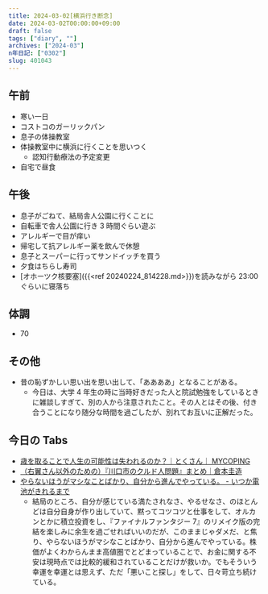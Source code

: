 ```yaml
---
title: 2024-03-02[横浜行き断念]
date: 2024-03-02T00:00:00+09:00
draft: false
tags: ["diary", ""]
archives: ["2024-03"]
n年日記: ["0302"]
slug: 401043
---
```


## 午前

- 寒い一日
- コストコのガーリックパン
- 息子の体操教室
- 体操教室中に横浜に行くことを思いつく
  - 認知行動療法の予定変更
- 自宅で昼食

## 午後

- 息子がごねて、結局舎人公園に行くことに
- 自転車で舎人公園に行き 3 時間ぐらい遊ぶ
- アレルギーで目が痒い
- 帰宅して抗アレルギー薬を飲んで休憩
- 息子とスーパーに行ってサンドイッチを買う
- 夕食はちらし寿司
- [オホーツク核要塞]({{<ref 20240224_814228.md>}})を読みながら 23:00 ぐらいに寝落ち

## 体調

- 70

## その他

- 昔の恥ずかしい思い出を思い出して、「ああああ」となることがある。
  - 今日は、大学 4 年生の時に当時好きだった人と院試勉強をしているときに雑談しすぎて、別の人から注意されたこと。その人とはその後、付き合うことになり随分な時間を過ごしたが、別れてお互いに正解だった。

## 今日の Tabs

- [歳を取ることで人生の可能性は失われるのか？｜とくさん｜ MYCOPING](https://note.com/noritoku/n/nccb5815b120e)
- [（右翼さん以外のための）『川口市のクルド人問題』まとめ｜倉本圭造](https://note.com/keizokuramoto/n/n98f5a4a33c04)
- [やらないほうがマシなことばかり、自分から進んでやっている。 - いつか電池がきれるまで](https://fujipon.hatenablog.com/entry/2024/02/20/124234)
  - 結局のところ、自分が感じている満たされなさ、やるせなさ、のほとんどは自分自身が作り出していて、黙ってコツコツと仕事をして、オルカンとかに積立投資をし、『ファイナルファンタジー 7』のリメイク版の完結を楽しみに余生を過ごせればいいのだが、このままじゃダメだ、と焦り、やらないほうがマシなことばかり、自分から進んでやっている。株価がよくわからんまま高値圏でとどまっていることで、お金に関する不安は現時点では比較的緩和されていることだけが救いか。でもそういう幸運を幸運とは思えず、ただ「悪いこと探し」をして、日々苛立ち続けている。
